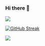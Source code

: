 ### Hi there 👋

<img src="https://capsule-render.vercel.app/api?type=waving&color=BDBDC8&height=150&section=header" />

[![GitHub Streak](https://streak-stats.demolab.com?user=2Zerozero&theme=transparent)](https://git.io/streak-stats)

<img src="https://capsule-render.vercel.app/api?type=waving&color=BDBDC8&height=150&section=footer" />
